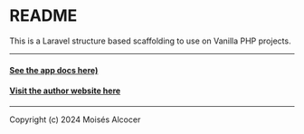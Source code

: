 # README

This is a Laravel structure based scaffolding to use on Vanilla PHP projects.

***

#### [See the app docs here)](./docs/main.md)

#### [Visit the author website here](https://www.ironwoods.es)

***

Copyright (c) 2024 Moisés Alcocer
